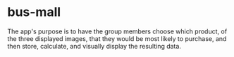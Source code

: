 # bus-mall
The app's purpose is to have the group members choose which product, of the three displayed images, that they would be most likely to purchase, and then store, calculate, and visually display the resulting data.
